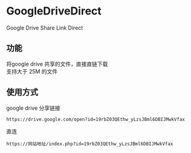 # GoogleDriveDirect  
Google Drive Share Link Direct  
  
## 功能  
将google drive 共享的文件，直接直链下载  
支持大于 25M 的文件  
  
## 使用方式  
google drive 分享链接  
```
https://drive.google.com/open?id=19rbZ03QEthw_yLzsJBml6DBIJMwkVfax
```
直连  
```
https://网站地址/index.php?id=19rbZ03QEthw_yLzsJBml6DBIJMwkVfax
```  
